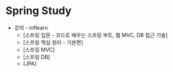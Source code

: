 # Spring Study

* 강의 - inflearn
  * [스프링 입문 - 코드로 배우는 스프링 부트, 웹 MVC, DB 접근 기술]
  * [스프링 핵심 원리 - 기본편]
  * [스프링 MVC]
  * [스프링 DB]
  * [JPA]
  
